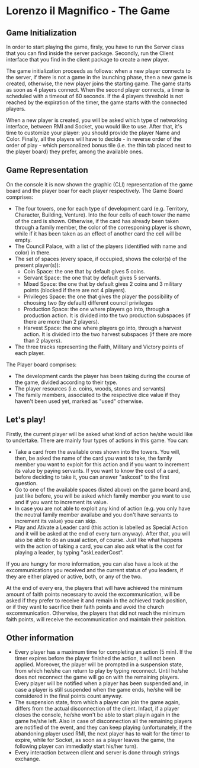 # Lorenzo il Magnifico - The Game


## Game Initialization
In order to start playing the game, firsly, you have to run the Server class that you can find inside the server package.
Secondly, run the Client interface that you find in the client package to create a new player. 

The game initialization proceeds as follows:
when a new player connects to the server, if there is not a game in the launching phase, then a new game is created, otherwise, the new player joins the starting game. The game starts as soon as 4 players connect. When the second player connects, a timer is scheduled with a timeout of 60 seconds. If the 4 players threshold is not reached by the expiration of the timer, the game starts with the connected players.

When a new player is created, you will be asked which type of networking interface, between RMI and Socket, you would like to use. 
After that, it's time to customize your player: you should provide the player Name and Color. 
Finally, all the players will have to decide - in reverse order of the order of play - which personalized bonus tile (i.e. the thin tab placed next to the player board) they prefer, among the available ones.

## Game Representation
On the console it is now shown the graphic (CLI) representation of the game board and the player boar for each player respectively. 
The Game Board comprises:
- The four towers, one for each type of development card (e.g. Territory, Character, Building, Venture). Into the four cells of each tower the name of the card is shown. Otherwise, if the card has already been taken through a family member, the color of the corresponing player is shown, while if it has been taken as an effect of another card the cell will be empty.
- The Council Palace, with a list of the players (identified with name and color) in there.
- The set of spaces (every space, if occupied, shows the color(s) of the present player(s)):
  * Coin Space: the one that by default gives 5 coins.
  * Servant Space: the one that by default gives 5 servants.
  * Mixed Space: the one that by default gives 2 coins and 3 military points (blocked if there are not 4 players).
  * Privileges Space: the one that gives the player the possibility of choosing two (by default) different council privileges
  * Production Space: the one where players go into, through a production action. It is divided into the two production subspaces (if there are more than 2 players).
  * Harvest Space: the one where players go into, through a harvest action. It is divided into the two harvest subspaces (if there are more than 2 players).
- The three tracks representing the Faith, Military and Victory points of each player.

The Player board comprises:
- The development cards the player has been taking during the course of the game, divided according to their type.
- The player resources (i.e. coins, woods, stones and servants)
- The family members, associated to the respective dice value if they haven't been used yet, marked as "used" otherwise.

## Let's play!
Firstly, the current player will be asked what kind of action he/she would like to undertake. There are mainly four types of actions in this game. You can:
- Take a card from the available ones shown into the towers. You will, then, be asked the name of the card you want to take, the family member you want to exploit for this action and if you want to increment its value by paying servants. If you want to know the cost of a card, before deciding to take it, you can answer "askcost" to the first question.
- Go to one of the available spaces (listed above) on the game board and, just like before, you will be asked which family member you want to use and if you want to increment its value.
- In case you are not able to exploit any kind of action (e.g. you only have the neutral family member availabe and you don't have servants to increment its value) you can skip.
- Play and Ativate a Leader card (this action is labelled as Special Action and it will be asked at the end of every turn anyway). After that, you will also be able to do an usual action, of course. Just like what happens with the action of taking a card, you can also ask what is the cost for playing a leader, by typing "askLeaderCost".

If you are hungry for more information, you can also have a look at the excommunications you received and the current status of you leaders, if they are either played or active, both, or any of the two.

At the end of every era, the players that will have achieved the minimum amount of faith points necessary to avoid the excommunication, will be asked if they prefer to receive it and remain in the achieved track position, or if they want to sacrifice their faith points and avoid the church excommunication.
Otherwise, the players that did not reach the minimum faith points, will receive the excommunication and maintain their poisition.

## Other information
- Every player has a maximum time for completing an action (5 min). If the timer expires before the player finished the action, it will not been applied. Moreover, the player will be prompted in a suspension state, from which he/she can return to play by typing reconnect. Until he/she does not reconnect the game will go on with the remaining players. Every player will be notified when a player has been suspended and, in case a player is still suspended when the game ends, he/she will be considered in the final points count anyway.
- The suspension state, from which a player can join the game again, differs from the actual disconnection of the client. Infact, if a player closes the console, he/she won't be able to start playin again in the game he/she left. Also in case of disconnection all the remaining players are notified of the event, and they can keep playing (unfortunately, if the abandoning player used RMI, the next player has to wait for the timer to expire, while for Socket, as soon as a player leaves the game, the following player can immediatly start his/her turn). 
- Every interaction between client and server is done through strings exchange.

